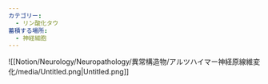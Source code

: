 ```yaml
---
カテゴリー:
  - リン酸化タウ
蓄積する場所:
  - 神経細胞
---
```

![[Notion/Neurology/Neuropathology/異常構造物/アルツハイマー神経原線維変化/media/Untitled.png|Untitled.png]]